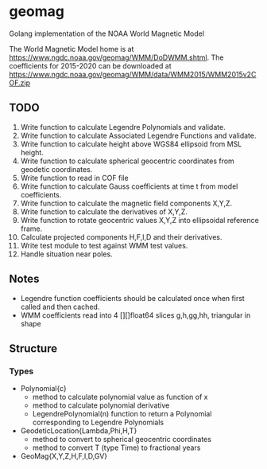 # geomag
Golang implementation of the NOAA World Magnetic Model

The World Magnetic Model home is at https://www.ngdc.noaa.gov/geomag/WMM/DoDWMM.shtml.
The coefficients for 2015-2020 can be downloaded at https://www.ngdc.noaa.gov/geomag/WMM/data/WMM2015/WMM2015v2COF.zip

## TODO
1. Write function to calculate Legendre Polynomials and validate.
2. Write function to calculate Associated Legendre Functions and validate.
3. Write function to calculate height above WGS84 ellipsoid from MSL height.
4. Write function to calculate spherical geocentric coordinates from geodetic coordinates.
5. Write function to read in COF file
6. Write function to calculate Gauss coefficients at time t from model coefficients.
7. Write function to calculate the magnetic field components X,Y,Z.
8. Write function to calculate the derivatives of X,Y,Z.
9. Write function to rotate geocentric values X,Y,Z into ellipsoidal reference frame.
10. Calculate projected components H,F,I,D and their derivatives.
11. Write test module to test against WMM test values.
12. Handle situation near poles.

## Notes
* Legendre function coefficients should be calculated once when first called and then cached.
* WMM coefficients read into 4 [][]float64 slices g,h,gg,hh, triangular in shape

## Structure

### Types
* Polynomial{c}
  * method to calculate polynomial value as function of x
  * method to calculate polynomial derivative
  * LegendrePolynomial(n) function to return a Polynomial corresponding to Legendre Polynomials
* GeodeticLocation{Lambda,Phi,H,T}
  * method to convert to spherical geocentric coordinates
  * method to convert T (type Time) to fractional years
* GeoMag{X,Y,Z,H,F,I,D,GV}
